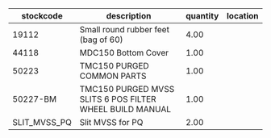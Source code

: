 |stockcode|description|quantity|location|
|---------|-----------|--------|--------|
|19112|Small round rubber feet (bag of 60)|4.00||
|44118|MDC150 Bottom Cover|1.00||
|50223|TMC150 PURGED COMMON PARTS|1.00||
|50227-BM|TMC150 PURGED MVSS SLITS 6 POS FILTER WHEEL BUILD MANUAL|1.00||
|SLIT_MVSS_PQ|Slit MVSS for PQ|2.00||
